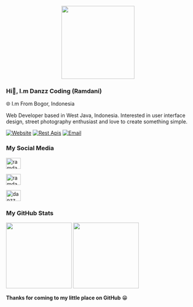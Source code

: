 <p align="center">
<img src="https://avatars.githubusercontent.com/Danzzxcodes" width="200" height="200"/>
</p>

### Hi👋, I.m Danzz Coding (Ramdani)
🌐 I.m From Bogor, Indonesia

Web Developer based in West Java, Indonesia. Interested in user interface design, street photography enthusiast and love to create something simple.

[![Website](https://img.shields.io/badge/Website-blue?style=for-the-badge&logo=&logoColor=black)](https://danzzcodingweb.vercel.app)
[![Rest Apis](https://img.shields.io/badge/Rest%20Api's-blue?style=for-the-badge&logo=&logoColor=black)](https://danzzapi.xyz)
[![Email](https://img.shields.io/badge/Email-blue?style=for-the-badge&logo=&logoColor=black)](mailto:danzzcoding@gmail.com)

<h3 align="left">My Social Media  </h3>

<p align="left">

<a href="https://www.facebook.com/profile.php?id=100055274594084" target="blank"><img align="center" src="https://cdn.jsdelivr.net/npm/simple-icons@3.0.1/icons/facebook.svg" alt="ramdani_real01" height="30" width="40" /></a>

<a href="https://www.instagram.com/ramdani_real01" target="blank"><img align="center" src="https://cdn.jsdelivr.net/npm/simple-icons@3.0.1/icons/instagram.svg" alt="ramdani_real01" height="30" width="40" /></a>

<a href="https://wa.me/6289512545999" target="blank"><img align="center" src="https://cdn.jsdelivr.net/npm/simple-icons@3.0.1/icons/whatsapp.svg" alt="danzz" height="30" width="40" /></a>


</p>

### My GitHub Stats

<p>
  <img height="180em" src="https://github-readme-stats.vercel.app/api?username=Danzzxcodes&show_icons=true&hide_border=true&&count_private=true&include_all_commits=true" />
  <img height="180em" src="https://github-readme-stats.vercel.app/api/top-langs/?username=Danzzxcodes&exclude_repo=KNN-Image-Classification&show_icons=true&hide_border=true&layout=compact&langs_count=8"/>
</p>

__Thanks for coming to my little place on GitHub__ 😁
